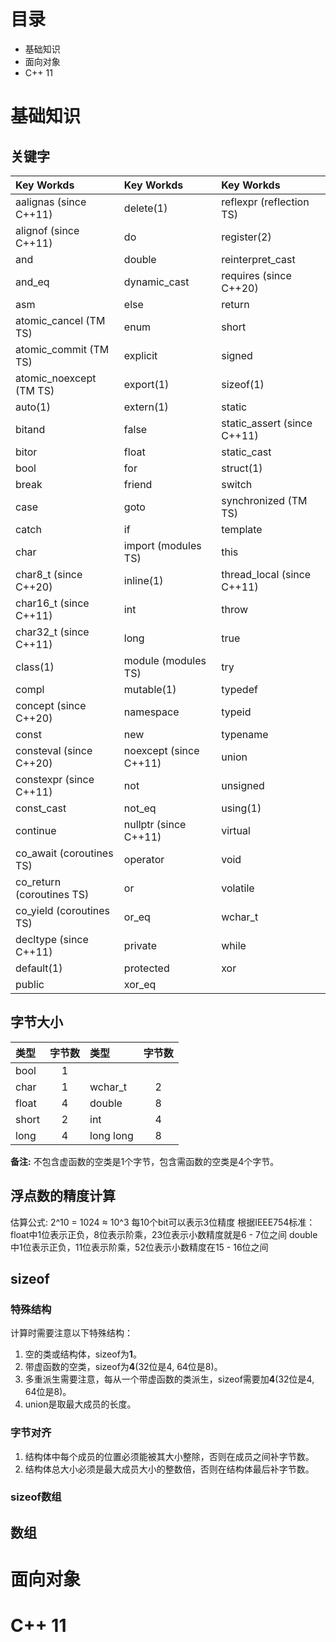 # 目录
* 基础知识
* 面向对象
* C++ 11

# 基础知识
## 关键字

|Key Workds|Key Workds|Key Workds|
|:-|:-|:-|
|aalignas (since C++11)|delete(1)|reflexpr (reflection TS)|
|alignof (since C++11)|do|register(2)|
|and|double|reinterpret_cast|
|and_eq|dynamic_cast|requires (since C++20)|
|asm|else|return|
|atomic_cancel (TM TS)|enum|short|
|atomic_commit (TM TS)|explicit|signed|
|atomic_noexcept (TM TS)|export(1)|sizeof(1)|
|auto(1)|extern(1)|static|
|bitand|false|static_assert (since C++11)|
|bitor|float|static_cast|
|bool|for|struct(1)|
|break|friend|switch|
|case|goto|synchronized (TM TS)|
|catch|if|template|
|char|import (modules TS)|this|
|char8_t (since C++20)|inline(1)|thread_local (since C++11)|
|char16_t (since C++11)|int|throw|
|char32_t (since C++11)|long|true|
|class(1)|module (modules TS)|try|
|compl|mutable(1)|typedef|
|concept (since C++20)|namespace|typeid|
|const|new|typename|
|consteval (since C++20)|noexcept (since C++11)|union|
|constexpr (since C++11)|not|unsigned|
|const_cast|not_eq|using(1)|
|continue|nullptr (since C++11)|virtual|
|co_await (coroutines TS)|operator|void|
|co_return (coroutines TS)|or|volatile|
|co_yield (coroutines TS)|or_eq|wchar_t|
|decltype (since C++11)|private|while|
|default(1)|protected|xor|
|public|xor_eq|

## 字节大小
|类型|字节数|类型|字节数|
|:-|:-:|:-|:-:|
|bool|1|
|char|1|wchar_t|2|
|float|4|double|8|
|short|2|int|4|
|long|4|long long|8|
**备注:** 不包含虚函数的空类是1个字节，包含需函数的空类是4个字节。

## 浮点数的精度计算
估算公式: 2^10 = 1024 ≈ 10^3 每10个bit可以表示3位精度
根据IEEE754标准：
float中1位表示正负，8位表示阶乘，23位表示小数精度就是6 - 7位之间
double中1位表示正负，11位表示阶乘，52位表示小数精度在15 - 16位之间

## sizeof
### 特殊结构
计算时需要注意以下特殊结构：
1. 空的类或结构体，sizeof为**1**。
2. 带虚函数的空类，sizeof为**4**(32位是4, 64位是8)。
3. 多重派生需要注意，每从一个带虚函数的类派生，sizeof需要加**4**(32位是4, 64位是8)。
4. union是取最大成员的长度。

### 字节对齐
1. 结构体中每个成员的位置必须能被其大小整除，否则在成员之间补字节数。
2. 结构体总大小必须是最大成员大小的整数倍，否则在结构体最后补字节数。

### sizeof数组

## 数组


# 面向对象
# C++ 11